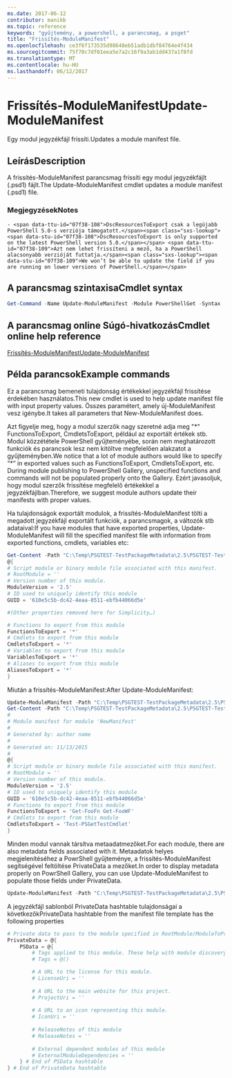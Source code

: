 ```yaml
---
ms.date: 2017-06-12
contributor: manikb
ms.topic: reference
keywords: "gyűjtemény, a powershell, a parancsmag, a psget"
title: "Frissítés-ModuleManifest"
ms.openlocfilehash: ce3f6f173535d98648eb51adb1dbf84764e4f434
ms.sourcegitcommit: 75f70c7df01eea5e7a2c16f9a3ab1dd437a1f8fd
ms.translationtype: MT
ms.contentlocale: hu-HU
ms.lasthandoff: 06/12/2017
---
```

# <a name="update-modulemanifest"></a><span data-ttu-id="07f38-103">Frissítés-ModuleManifest</span><span class="sxs-lookup"><span data-stu-id="07f38-103">Update-ModuleManifest</span></span>
<span data-ttu-id="07f38-104">Egy modul jegyzékfájl frissíti.</span><span class="sxs-lookup"><span data-stu-id="07f38-104">Updates a module manifest file.</span></span>

## <a name="description"></a><span data-ttu-id="07f38-105">Leírás</span><span class="sxs-lookup"><span data-stu-id="07f38-105">Description</span></span>

<span data-ttu-id="07f38-106">A frissítés-ModuleManifest parancsmag frissíti egy modul jegyzékfájlt (.psd1) fájlt.</span><span class="sxs-lookup"><span data-stu-id="07f38-106">The Update-ModuleManifest cmdlet updates a module manifest (.psd1) file.</span></span>

### <a name="notes"></a><span data-ttu-id="07f38-107">Megjegyzések</span><span class="sxs-lookup"><span data-stu-id="07f38-107">Notes</span></span>
    - <span data-ttu-id="07f38-108">DscResourcesToExport csak a legújabb PowerShell 5.0-s verziója támogatott.</span><span class="sxs-lookup"><span data-stu-id="07f38-108">DscResourcesToExport is only supported on the latest PowerShell version 5.0.</span></span> <span data-ttu-id="07f38-109">Azt nem lehet frissíteni a mező, ha a PowerShell alacsonyabb verzióját futtatja.</span><span class="sxs-lookup"><span data-stu-id="07f38-109">We won’t be able to update the field if you are running on lower versions of PowerShell.</span></span>

## <a name="cmdlet-syntax"></a><span data-ttu-id="07f38-110">A parancsmag szintaxisa</span><span class="sxs-lookup"><span data-stu-id="07f38-110">Cmdlet syntax</span></span>
```powershell
Get-Command -Name Update-ModuleManifest -Module PowerShellGet -Syntax
```

## <a name="cmdlet-online-help-reference"></a><span data-ttu-id="07f38-111">A parancsmag online Súgó-hivatkozás</span><span class="sxs-lookup"><span data-stu-id="07f38-111">Cmdlet online help reference</span></span>

[<span data-ttu-id="07f38-112">Frissítés-ModuleManifest</span><span class="sxs-lookup"><span data-stu-id="07f38-112">Update-ModuleManifest</span></span>](http://go.microsoft.com/fwlink/?LinkId=619311)

## <a name="example-commands"></a><span data-ttu-id="07f38-113">Példa parancsok</span><span class="sxs-lookup"><span data-stu-id="07f38-113">Example commands</span></span>

<span data-ttu-id="07f38-114">Ez a parancsmag bemeneti tulajdonság értékekkel jegyzékfájl frissítése érdekében használatos.</span><span class="sxs-lookup"><span data-stu-id="07f38-114">This new cmdlet is used to help update manifest file with input property values.</span></span> <span data-ttu-id="07f38-115">Összes paramétert, amely új-ModuleManifest vesz igénybe.</span><span class="sxs-lookup"><span data-stu-id="07f38-115">It takes all parameters that New-ModuleManifest does.</span></span>

<span data-ttu-id="07f38-116">Azt figyelje meg, hogy a modul szerzők nagy szeretné adja meg "\*" FunctionsToExport, CmdletsToExport, például az exportált értékek stb. Modul közzététele PowerShell gyűjteményébe, során nem meghatározott funkciók és parancsok lesz nem kitöltve megfelelően alakzatot a gyűjteményben.</span><span class="sxs-lookup"><span data-stu-id="07f38-116">We notice that a lot of module authors would like to specify “\*” in exported values such as FunctionsToExport, CmdletsToExport, etc. During module publishing to PowerShell Gallery, unspecified functions and commands will not be populated properly onto the Gallery.</span></span> <span data-ttu-id="07f38-117">Ezért javasoljuk, hogy modul szerzők frissítése megfelelő értékekkel a jegyzékfájlban.</span><span class="sxs-lookup"><span data-stu-id="07f38-117">Therefore, we suggest module authors update their manifests with proper values.</span></span>

<span data-ttu-id="07f38-118">Ha tulajdonságok exportált modulok, a frissítés-ModuleManifest tölti a megadott jegyzékfájl exportált funkciók, a parancsmagok, a változók stb adataival:</span><span class="sxs-lookup"><span data-stu-id="07f38-118">If you have modules that have exported properties, Update-ModuleManifest will fill the specified manifest file with information from exported functions, cmdlets, variables etc:</span></span>
```powershell
Get-Content -Path "C:\Temp\PSGTEST-TestPackageMetadata\2.5\PSGTEST-TestPackageMetadata.psd1"
@{
# Script module or binary module file associated with this manifest.
# RootModule = ''
# Version number of this module.
ModuleVersion = '2.5'
# ID used to uniquely identify this module
GUID = '610e5c5b-dc42-4eaa-8511-ebfb44066d5e'

#(Other properties removed here for Simplicity…)

# Functions to export from this module
FunctionsToExport = '*'
# Cmdlets to export from this module
CmdletsToExport = '*'
# Variables to export from this module
VariablesToExport = '*'
# Aliases to export from this module
AliasesToExport = '*'
}
```

<span data-ttu-id="07f38-119">Miután a frissítés-ModuleManifest:</span><span class="sxs-lookup"><span data-stu-id="07f38-119">After Update-ModuleManifest:</span></span>
```powershell
Update-ModuleManifest -Path "C:\Temp\PSGTEST-TestPackageMetadata\2.5\PSGTEST-TestPackageMetadata.psd1"
Get-Content -Path "C:\Temp\PSGTEST-TestPackageMetadata\2.5\PSGTEST-TestPackageMetadata.psd1"
#
# Module manifest for module 'NewManifest'
#
# Generated by: author name
#
# Generated on: 11/13/2015
#
@{
# Script module or binary module file associated with this manifest.
# RootModule = ''
# Version number of this module.
ModuleVersion = '2.5'
# ID used to uniquely identify this module
GUID = '610e5c5b-dc42-4eaa-8511-ebfb44066d5e'
# Functions to export from this module
FunctionsToExport = 'Get-FooFn Get-FooWF'
# Cmdlets to export from this module
CmdletsToExport = 'Test-PSGetTestCmdlet'
}
```

<span data-ttu-id="07f38-120">Minden modul vannak társítva metaadatmezőket.</span><span class="sxs-lookup"><span data-stu-id="07f38-120">For each module, there are also metadata fields associated with it.</span></span> <span data-ttu-id="07f38-121">Metaadatok helyes megjelenítéséhez a PowrShell gyűjteménye, a frissítés-ModuleManifest segítségével feltöltése PrivateData a mezőket.</span><span class="sxs-lookup"><span data-stu-id="07f38-121">In order to display metadata properly on PowrShell Gallery, you can use Update-ModuleManifest to populate those fields under PrivateData.</span></span>

```powershell
Update-ModuleManifest -Path "C:\Temp\PSGTEST-TestPackageMetadata\2.5\PSGTEST-TestPackageMetadata.psd1" -Tags "Tag1" -LicenseUri "http://license.com" -ProjectUri "http://project.com" -IconUri "http://icon.com" -ReleaseNotes "Test module"
```

<span data-ttu-id="07f38-122">A jegyzékfájl sablonból PrivateData hashtable tulajdonságai a következők</span><span class="sxs-lookup"><span data-stu-id="07f38-122">PrivateData hashtable from the manifest file template has the following properties</span></span>

```powershell
# Private data to pass to the module specified in RootModule/ModuleToProcess. This may also contain a PSData hashtable with additional module metadata used by PowerShell.
PrivateData = @{
    PSData = @{
        # Tags applied to this module. These help with module discovery in online galleries.
        # Tags = @()

        # A URL to the license for this module.
        # LicenseUri = ''
    
        # A URL to the main website for this project.
        # ProjectUri = ''
        
        # A URL to an icon representing this module.
        # IconUri = ''
        
        # ReleaseNotes of this module
        # ReleaseNotes = ''
        
        # External dependent modules of this module
        # ExternalModuleDependencies = ''
    } # End of PSData hashtable
} # End of PrivateData hashtable
```

